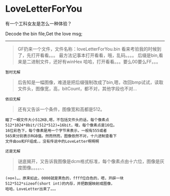 # LoveLetterForYou

有一个工科女友是怎么一种体验？

Decode the bin file,Get the love msg;

---

> GF扔来一个文件，文件名称：loveLetterForYou.bin
看来考验我的时候到了，先打开看看。。。
最方法记事本打开看看，哦，乱码。。。。
后缀是bin,看来是二进制文件，还好有winHex
哈哈，打开看看。。。要么00要么FF。。。

```
暂时无解
```
> 后告知是一幅图像，难道是把后缀强制改成了bin,嗯，改回bmp试试，读取文件头，图像宽，高，bitCount，都不对，其他字段也不对...
```
依旧无解
```
> 还有又告诉一个条件，图像宽和高都是512。

```
瞄了一眼文件大小512KB,嗯，不包括文件头的话，每个像素点
512*1024*8bit/(512*512)=16bit，哦，每个像素点是16位。
16位彩色下，每个像素是用一个字节来表示，一般有555或者
565来分别表示RGB值。然而然而，图像依然不对，十六进制查看下
文件由oo和FF组成，，没有传说中的LoveLetter啊啊啊
```

```
还是无解
```
> 谜底揭开，又告诉我图像是dcm格式标准，每个像素点由十六位，图像是灰度图像。。。。、、

```
(⊙o⊙)…，原来如此，0000就是黑色的，ffff位白色的，嗯，开辟一块
512*512*sizeof(short int)的内存，并把数据映射成图像，
哈哈，LoveLetter出来了。。。
```
